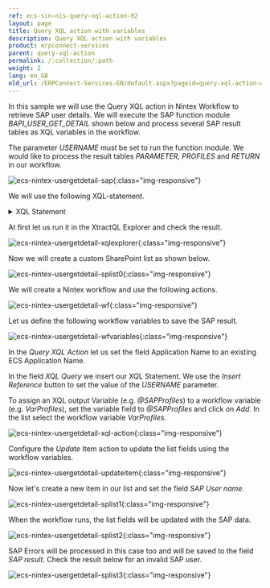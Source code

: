 ```yaml
---
ref: ecs-sin-nis-query-xql-action-02
layout: page
title: Query XQL action with variables
description: Query XQL action with variables
product: erpconnect-services
parent: query-xql-action
permalink: /:collection/:path
weight: 2
lang: en_GB
old_url: /ERPConnect-Services-EN/default.aspx?pageid=query-xql-action-with-variables
---
```


In this sample we will use the Query XQL action in Nintex Workflow to retrieve SAP user details.
We will execute the SAP function module *BAPI_USER_GET_DETAIL* shown below and process several SAP result tables as XQL variables in the workflow. 

The parameter *USERNAME* must be set to run the function module. We would like to process the result tables *PARAMETER, PROFILES* and *RETURN* in our workflow.

![ecs-nintex-usergetdetail-sap](/img/content/ecs-nintex-usergetdetail-sap.jpg){:class="img-responsive"}

We will use the following XQL-statement. 


<details>
<summary>XQL Statement</summary>
{% highlight sql %}
EXECUTE FUNCTION 'BAPI_USER_GET_DETAIL'
EXPORTS USERNAME = 'Elzein'
TABLES RETURN INTO @RETVAL, PROFILES INTO @SAPProfiles, PARAMETER INTO @SAPParameter;
{% endhighlight %}
</details>

At first let us run it in the XtractQL Explorer and check the result.


![ecs-nintex-usergetdetail-xqlexplorer](/img/content/ecs-nintex-usergetdetail-xqlexplorer.jpg){:class="img-responsive"}

Now we will create a custom SharePoint list as shown below.  


![ecs-nintex-usergetdetail-splist0](/img/content/ecs-nintex-usergetdetail-splist0.jpg){:class="img-responsive"}

We will create a Nintex workflow and use the following actions. 

![ecs-nintex-usergetdetail-wf](/img/content/ecs-nintex-usergetdetail-wf.jpg){:class="img-responsive"}

Let us define the following workflow variables to save the SAP result.

![ecs-nintex-usergetdetail-wfvariables](/img/content/ecs-nintex-usergetdetail-wfvariables.jpg){:class="img-responsive"}

In the *Query XQL Action* let us set the field Application Name to an existing ECS Application Name. 

In the field *XQL Query* we insert our XQL Statement. We use the *Insert Reference* button to set the value of the *USERNAME* parameter.

To assign an XQL output Variable (e.g. *@SAPProfiles*) to a workflow variable (e.g. *VarProfiles*), set the variable field to *@SAPProfiles* and click on *Add*. In the list select the workflow variable *VarProfiles*.

![ecs-nintex-usergetdetail-xql-action](/img/content/ecs-nintex-usergetdetail-xql-action.jpg){:class="img-responsive"}

Configure the *Update* Item action to update the list fields using the workflow variables. 

![ecs-nintex-usergetdetail-updateitem](/img/content/ecs-nintex-usergetdetail-updateitem.jpg){:class="img-responsive"}

Now let's create a new item in our list and set the field *SAP User name*. 

![ecs-nintex-usergetdetail-splist1](/img/content/ecs-nintex-usergetdetail-splist1.jpg){:class="img-responsive"}

When the workflow runs, the list fields will be updated with the SAP data. 


![ecs-nintex-usergetdetail-splist2](/img/content/ecs-nintex-usergetdetail-splist2.jpg){:class="img-responsive"}

SAP Errors will be processed in this case too and will be saved to the field *SAP result*. Check the result below for an invalid SAP user.

![ecs-nintex-usergetdetail-splist3](/img/content/ecs-nintex-usergetdetail-splist3.jpg){:class="img-responsive"}